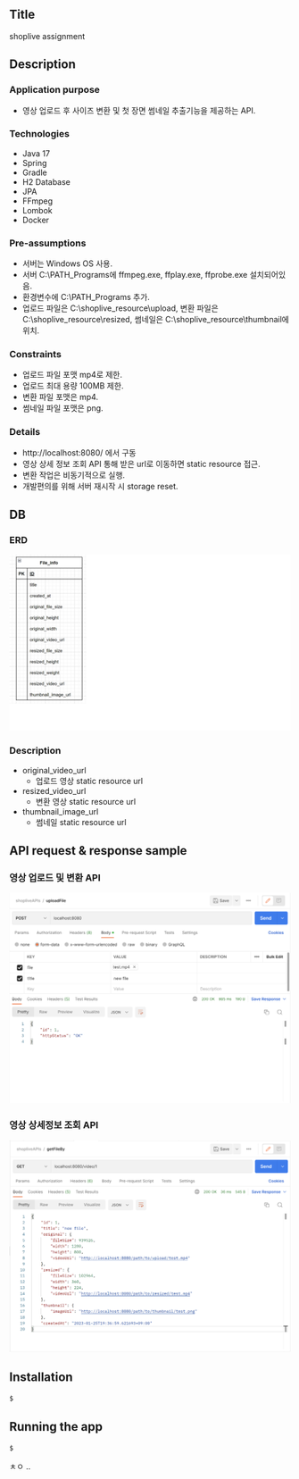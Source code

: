 ## Title

shoplive assignment

## Description

### Application purpose

* 영상 업로드 후 사이즈 변환 및 첫 장면 썸네일 추출기능을 제공하는 API. 

### Technologies
* Java 17
* Spring
* Gradle
* H2 Database
* JPA
* FFmpeg
* Lombok
* Docker

### Pre-assumptions
* 서버는 Windows OS 사용.
* 서버 C:\PATH_Programs에 ffmpeg.exe, ffplay.exe, ffprobe.exe 설치되어있음.
* 환경변수에 C:\PATH_Programs 추가.
* 업로드 파일은 C:\shoplive_resource\upload, 변환 파일은 C:\shoplive_resource\resized, 썸네일은 C:\shoplive_resource\thumbnail에 위치. 

### Constraints
* 업로드 파일 포맷 mp4로 제한.
* 업로드 최대 용량 100MB 제한.
* 변환 파일 포맷은 mp4. 
* 썸네일 파일 포맷은 png.

### Details
* http://localhost:8080/ 에서 구동
* 영상 상세 정보 조회 API 통해 받은 url로 이동하면 static resource 접근.
* 변환 작업은 비동기적으로 실행.
* 개발편의를 위해 서버 재시작 시 storage reset.

## DB
### ERD
![alt text](./img/shoplive_db_schema.png)

### Description
* original_video_url
  * 업로드 영상 static resource url
* resized_video_url
  * 변환 영상 static resource url 
* thumbnail_image_url
  * 썸네일 static resource url

## API request & response sample
### 영상 업로드 및 변환 API
![alt text](./img/uploadFile.png)
### 영상 상세정보 조회 API
![alt text](./img/getFileBy.png)
## Installation

```bash
$ 
```

## Running the app

```bash
$ 

```
ㅊㅇ ..
